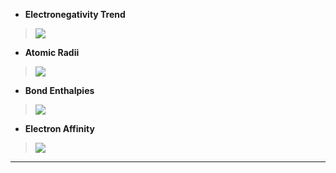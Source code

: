 - **Electronegativity Trend**
>![](https://i.imgur.com/rmOM3sd.png)


- **Atomic Radii**
>![](https://i.imgur.com/mm3NRkV.png)


- **Bond Enthalpies**
>![](https://i.imgur.com/cNOpQjT.png)


- **Electron Affinity**
>![](https://i.imgur.com/UziQXDk.png)


---

